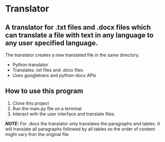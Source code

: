 # Translator

## A translator for .txt files and .docx files which can translate a file with text in any language to any user specified language.

The translator creates a new translated file in the same directory.

* Python translator
* Translates .txt files and .docx files
* Uses googletrans and python-docx APIs

## How to use this program

1. Clone this project
2. Run the main.py file on a terminal
3. Interact with the user interface and translate files.

**_NOTE:_**  For .docx the translator only translates the paragraphs and tables. It will translate all paragraphs followed by all tables so the order of content might vary fron the original file.
